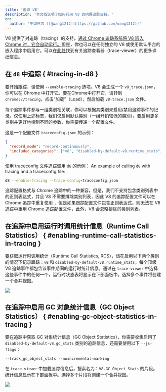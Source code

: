 ```yaml
---
title: '追踪 V8'
description: '本文档说明了如何利用 V8 的内置追踪支持。'
cn:
  author: "不如怀念 ([@wang1212](https://github.com/wang1212))"
---
```

V8 提供了对追踪（tracing）的支持。[通过 Chrome 追踪系统将 V8 嵌入 Chrome 时，它会自动运行。](/docs/rcs)但是，你也可以在任何独立的 V8 或使用默认平台的嵌入程序中启用它。可以在[此处](https://github.com/catapult-project/catapult/blob/master/tracing/README.md)找到有关追踪查看器（trace-viewer）的更多详细信息。

## 在 `d8` 中追踪 { #tracing-in-d8 }

要开始跟踪，请使用 `--enable-tracing` 选项。V8 会生成一个 `v8_trace.json`，你可以在 Chrome 中打开它。要在Chrome中打开它，请转到 `chrome://tracing`，点击“加载”（Load），然后加载 `v8-trace.json` 文件。

每个追踪事件都与一组类别相关联，你可以根据其类别来启用/禁用追踪事件的记录。仅使用上述标志，我们仅启用默认类别（一组开销较低的类别）。要启用更多类别并更好地控制不同的参数，你需要传递一个配置文件。

这是一个配置文件 `traceconfig.json` 的示例：

```json
{
  "record_mode": "record-continuously",
  "included_categories": ["v8", "disabled-by-default-v8.runtime_stats"]
}
```

使用 traceconfig 文件追踪调用 `d8` 的示例：
An example of calling `d8` with tracing and a traceconfig file:

```bash
d8 --enable-tracing --trace-config=traceconfig.json
```

追踪配置格式与 Chrome 追踪中的一种兼容，但是，我们不支持包含类别列表中的正则表达式，并且 V8 不需要排除类别列表，因此 V8 的追踪配置文件可以在 Chrome 追踪中重复使用 ，但是如果跟踪配置文件包含正则表达式，则无法在 V8 追踪中重用 Chrome 追踪配置文件，此外，V8 会忽略排除的类别列表。

## 在追踪中启用运行时调用统计信息（Runtime Call Statistics） { #enabling-runtime-call-statistics-in-tracing }

要获取运行时调用统计（<abbr>Runtime Call Statistics, RCS</abbr>），请在启用以下两个类别的情况下记录跟踪：`v8` 和 `disabled-by-default-v8.runtime_stats`。每个顶级 V8 追踪事件都包含该事件期间的运行时统计信息。通过在 `trace-viewer` 中选择这些事件中的任何一个，运行时状态表将显示在下部面板中。选择多个事件将创建一个合并视图。

![](/_img/docs/trace/runtime-stats.png)

## 在追踪中启用 GC 对象统计信息（GC Object Statistics） { #enabling-gc-object-statistics-in-tracing }

要在追踪中获取 GC 对象统计信息（GC Object Statistics），你需要收集启用了 `disabled-by-default-v8.gc_stats` 类别的追踪信息，还需要使用以下 `--js-flags`：

```
--track_gc_object_stats --noincremental-marking
```

在 `trace-viewer` 中加载追踪信息后，搜索名为：`V8.GC_Object_Stats` 的片段。统计信息显示在下部面板中。选择多个片段将创建一个合并视图。

![](/_img/docs/trace/gc-stats.png)
